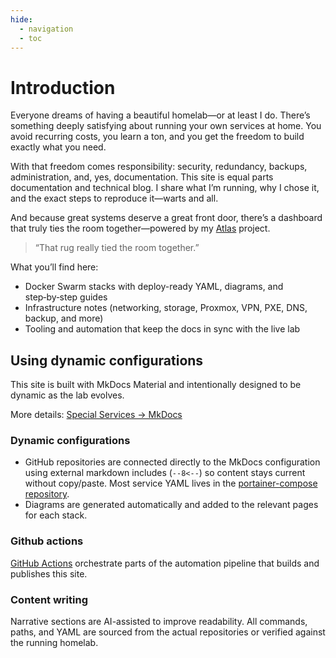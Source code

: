 ```yaml
---
hide:
  - navigation
  - toc
---
```


# Introduction

Everyone dreams of having a beautiful homelab—or at least I do. There’s something deeply satisfying about running your own services at home. You avoid recurring costs, you learn a ton, and you get the freedom to build exactly what you need.

With that freedom comes responsibility: security, redundancy, backups, administration, and, yes, documentation. This site is equal parts documentation and technical blog. I share what I’m running, why I chose it, and the exact steps to reproduce it—warts and all.

And because great systems deserve a great front door, there’s a dashboard that truly ties the room together—powered by my [Atlas](https://github.com/karam-ajaj/atlas) project.

> “That rug really tied the room together.”

<!-- ![The Big Lebowski — the rug that ties the room together](assets/images/The%20Big%20Lebowski.jpg){ loading=lazy } -->

What you’ll find here:

- Docker Swarm stacks with deploy-ready YAML, diagrams, and step‑by‑step guides
- Infrastructure notes (networking, storage, Proxmox, VPN, PXE, DNS, backup, and more)
- Tooling and automation that keep the docs in sync with the live lab

## Using dynamic configurations

This site is built with MkDocs Material and intentionally designed to be dynamic as the lab evolves.

More details: [Special Services → MkDocs](https://docs.vnerd.nl/Special%20Services/MkDocs/)

### Dynamic configurations

- GitHub repositories are connected directly to the MkDocs configuration using external markdown includes (`--8<--`) so content stays current without copy/paste. Most service YAML lives in the [portainer-compose repository](https://github.com/karam-ajaj/portainer-compose).
- Diagrams are generated automatically and added to the relevant pages for each stack.

### Github actions

[GitHub Actions](https://docs.vnerd.nl/Special%20Services/GitHub%20Actions/) orchestrate parts of the automation pipeline that builds and publishes this site.

### Content writing

Narrative sections are AI-assisted to improve readability. All commands, paths, and YAML are sourced from the actual repositories or verified against the running homelab.